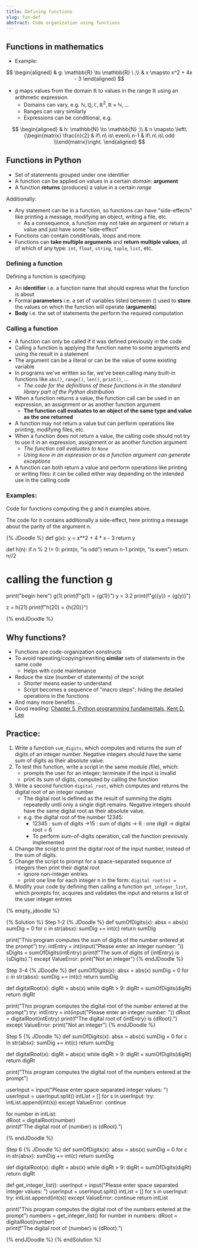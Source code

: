 ```yaml
---
title: Defining functions
slug: fun-def
abstract: Code organization using functions
---
```


## Functions in mathematics

* Example: 

$$
\begin{aligned}
& g: \mathbb{R} \to \mathbb{R} \ ;\\
& x \mapsto x^2 + 4x - 3
\end{aligned}
$$

* $g$ maps values from the  domain $\mathbb{R}$ to values in the range $\mathbb{R}$ using an arithmetic expression
  * Domains can vary, e.g. $\mathbb{N}, \mathbb{Q}, \mathbb{C}, \mathbb{R}^2, \mathbb{R}\times\mathbb{N}, ...$
  * Ranges can vary similarly
  * Expressions can be conditional, e.g. 
  
$$
\begin{aligned}
& h: \mathbb{N} \to \mathbb{N} ;\\ 
& n \mapsto \left\{\begin{matrix} \frac{n}{2} & if\ n\ is\ even\\ n-1 & if\ n\ is\ odd \\\end{matrix}\right.
\end{aligned}
$$

## Functions in Python

* Set of statements grouped under one identifier
* A function can be applied on values in a certain _domain_: **argument**
* A function **returns** (produces) a value in a certain _range_

Additionally:

* Any statement can be in a function, so functions can have "side-effects" like printing a message, modifying an object, writing a file, etc.
  * As a consequence, a function may not take an argument or return a value and just have some "side-effect"
* Functions can contain conditionals, loops and more
* Functions can **take multiple arguments** and **return multiple values**, all of which of any type: `int`, `float`, `string`, `tuple`, `list`, etc.


### Defining a function

Defining a function is specifying:

* An **identifier** i.e. a function name that should express what the function is about
* Formal **parameters** i.e. a set of variables listed between ()  used to **store** the values on which the function will operate (**arguments**)
* **Body** i.e. the set of statements the perform the required computation

### Calling a function

* A function can only be called if it was defined previously in the code
* Calling a function is applying the function name to some arguments and using the result in a statement
* The argument can be a literal or can be the value of some existing variable
* In programs we've written so far, we've been calling many built-in functions like `abs()`, `range()`, `len()`, `print()`, …
  * _The code for the definitions of these functions is in the standard library part of the Python distribution_
* When a function returns a value, the function call can be used in an expression, an assignment or as another function argument
  * **The function call evaluates to an object of the same type and value as the one returned**
* A function may not return a value but can perform operations like printing, modifying files, etc.
* When a function does not return a value, the calling code should not try to use it in an expression, assignment or as another function argument
  * _The function call evaluates to `None`_
  * _Using `None`  in an expression or as a function argument can generate exceptions_
* A function can both return a value and perform operations like printing or writing files: it can be called either way depending on the intended use in the calling code


### Examples:

Code for functions computing the $g$ and $h$ examples above.

The code for $h$ contains additionally a side-effect, here printing a message about the parity of the argument $n$.

{% JDoodle %}
def g(x):
    y = x**2 + 4 * x - 3
    return y

def h(n):
    if n % 2 != 0:
        print(n, "is odd")
        return n-1
    print(n, "is even")
    return n//2

# calling the function g
print("begin here")
g(1)
print(f"g(1) = {g(1)}")
y = 3.2
print(f"g({y}) = {g(y)}")

z = h(21)
print(f"h(20) = {h(20)}")

{% endJDoodle %}


## Why functions?

* Functions are code-organization constructs
* To avoid repeating/copying/rewriting **similar** sets of statements in the same code
  * Helps with code maintenance
* Reduce the size (number of statements) of the script
  * Shorter means easier to understand
  * Script becomes a sequence of "macro steps"; hiding the detailed operations in the functions
* And many more benefits …
* Good reading: [Chapter 5, Python programming fundamentals, Kent D. Lee](https://link.springer.com/chapter/10.1007/978-1-84996-537-8_5#Sec1)
  

## Practice:

1. Write a function `sum_digits`, which computes and returns the sum of digits of an integer number. Negative integers should have the same sum of digits as their absolute value.
2. To test this function, write a script in the same module (file), which:
   * prompts the user for an integer; terminate if the input is invalid
   * print its sum of digits, computed by calling the function
3. Write a second function `digital_root`, which computes and returns the digital root of an integer number
   * The digital root is defined as the result of summing the digits repeatedly until only a single digit remains. Negative integers should have the same digital root as their absolute value.
   * e.g. the digital root of the number 12345:
     * 12345 : sum of digits →15 : sum of digits → 6 : one digit → digital root = 6
     * To perform sum-of-digits operation, call the function previously implemented
4.  Change the script to print the digital root of the input number, instead of the sum of digits.
5.  Change the script to prompt for a space-separated sequence of integers then print their digital root
    * ignore non-integer entries
    * print one line for each integer n in the form: `digital root(n) =`
6.  Modify your code by defining then calling a function `get_integer_list`, which prompts for, acquires and validates the input and returns a list of the user integer entries


{% empty_jdoodle %}

{% Solution %}
Step 1-2
{% JDoodle %}
def sumOfDigits(x):
    absx = abs(x)
    sumDig = 0
    for c in str(absx):
        sumDig += int(c)
    return sumDig


print("This program computes the sum of digits of the number entered at the prompt")
try:
    intEntry = int(input("Please enter an integer number: "))
    sDigits = sumOfDigits(intEntry)
    print(f"The sum of digits of {intEntry} is {sDigits}.")
except ValueError:
    print("Not an integer")
{% endJDoodle %}

Step 3-4
{% JDoodle %}
def sumOfDigits(x):
    absx = abs(x)
    sumDig = 0
    for c in str(absx):
        sumDig += int(c)
    return sumDig


def digitalRoot(x):
    digRt = abs(x)
    while digRt > 9:
        digRt = sumOfDigits(digRt)
    return digRt


print("This program computes the digital root of the number entered at the prompt")
try:
    intEntry = int(input("Please enter an integer number: "))
    dRoot = digitalRoot(intEntry)
    print(f"The digital root of {intEntry} is {dRoot}.")
except ValueError:
    print("Not an integer")
{% endJDoodle %}

Step 5
{% JDoodle %}
def sumOfDigits(x):
    absx = abs(x)
    sumDig = 0
    for c in str(absx):
        sumDig += int(c)
    return sumDig


def digitalRoot(x):
    digRt = abs(x)
    while digRt > 9:
        digRt = sumOfDigits(digRt)
    return digRt


print("This program computes the digital root of the numbers entered at the prompt")

userInput = input("Please enter space separated integer values: ")
userInput = userInput.split()
intList = []
for s in userInput:
    try:
        intList.append(int(s))
    except ValueError:
        continue

for number in intList:  
    dRoot = digitalRoot(number)      
    print(f"The digital root of {number} is {dRoot}.")

{% endJDoodle %}

Step 6
{% JDoodle %}
def sumOfDigits(x):
    absx = abs(x)
    sumDig = 0
    for c in str(absx):
        sumDig += int(c)
    return sumDig


def digitalRoot(x):
    digRt = abs(x)
    while digRt > 9:
        digRt = sumOfDigits(digRt)
    return digRt


def get_integer_list():
    userInput = input("Please enter space separated integer values: ")
    userInput = userInput.split()
    intList = []
    for s in userInput:
        try:
            intList.append(int(s))
        except ValueError:
            continue
    return intList


print("This program computes the digital root of the numbers entered at the prompt")
numbers = get_integer_list()
for number in numbers:
    dRoot = digitalRoot(number)       
    print(f"The digital root of {number} is {dRoot}.")

{% endJDoodle %}
{% endSolution %}

